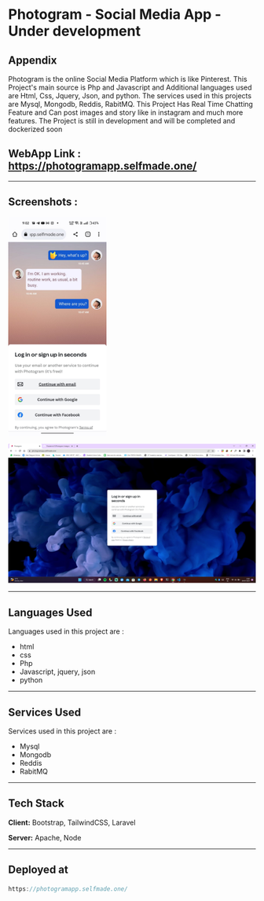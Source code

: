 # Photogram - Social Media App - Under development 

## Appendix

Photogram is the online Social Media Platform which is like Pinterest. This Project's main source is Php and Javascript and Additional languages used are Html, Css, Jquery, Json, and python. The services used in this projects are Mysql, Mongodb, Reddis, RabitMQ. This Project Has Real Time Chatting Feature and Can post images and story like in instagram and much more features. The Project is still in development and will be completed and dockerized soon


## WebApp Link :  https://photogramapp.selfmade.one/

<hr>

## Screenshots : 
<img src="images/photogram_mobo.jpeg" alt="drawing" width="200"/>

![App Screenshot](images/photogram_desk.png)

<hr>

## Languages Used

Languages used in this project are :

- html
- css
- Php
- Javascript, jquery, json
- python
<hr>

## Services Used

Services used in this project are :

- Mysql
- Mongodb
- Reddis
- RabitMQ

<hr>

## Tech Stack

**Client:** Bootstrap, TailwindCSS, Laravel

**Server:** Apache, Node
<hr>



## Deployed at

```javascript
https://photogramapp.selfmade.one/
```
